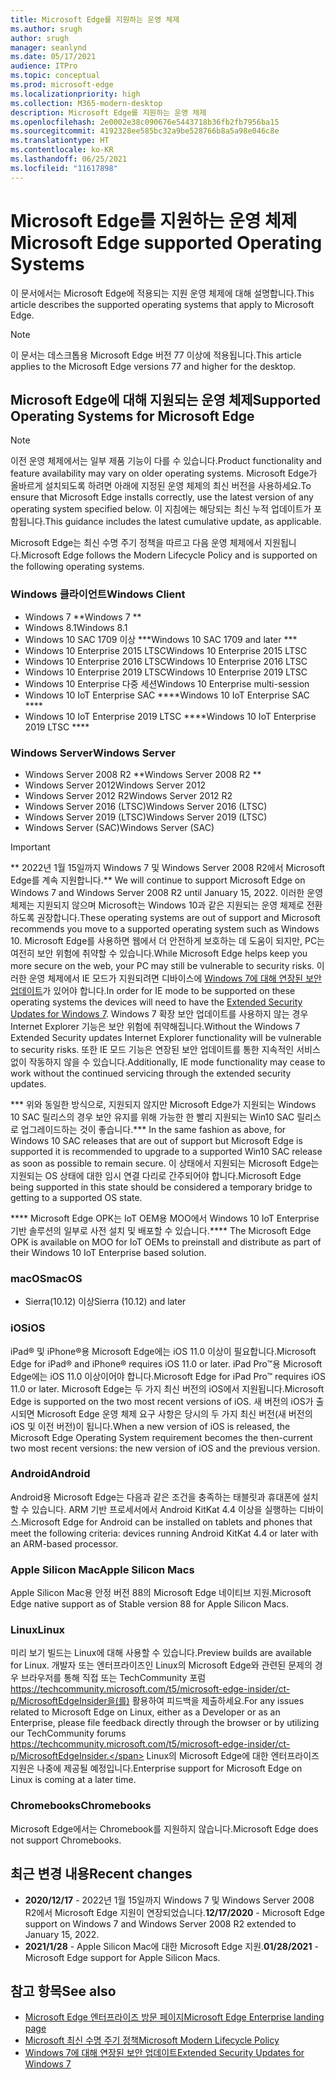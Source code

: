 ```yaml
---
title: Microsoft Edge를 지원하는 운영 체제
ms.author: srugh
author: srugh
manager: seanlynd
ms.date: 05/17/2021
audience: ITPro
ms.topic: conceptual
ms.prod: microsoft-edge
ms.localizationpriority: high
ms.collection: M365-modern-desktop
description: Microsoft Edge를 지원하는 운영 체제
ms.openlocfilehash: 2e0002e38c090676e5443718b36fb2fb7956ba15
ms.sourcegitcommit: 4192328ee585bc32a9be528766b8a5a98e046c8e
ms.translationtype: HT
ms.contentlocale: ko-KR
ms.lasthandoff: 06/25/2021
ms.locfileid: "11617898"
---
```

# <a name="microsoft-edge-supported-operating-systems"></a><span data-ttu-id="765dd-103">Microsoft Edge를 지원하는 운영 체제</span><span class="sxs-lookup"><span data-stu-id="765dd-103">Microsoft Edge supported Operating Systems</span></span>

<span data-ttu-id="765dd-104">이 문서에서는 Microsoft Edge에 적용되는 지원 운영 체제에 대해 설명합니다.</span><span class="sxs-lookup"><span data-stu-id="765dd-104">This article describes the supported operating systems that apply to Microsoft Edge.</span></span>

> [!NOTE]
> <span data-ttu-id="765dd-105">이 문서는 데스크톱용 Microsoft Edge 버전 77 이상에 적용됩니다.</span><span class="sxs-lookup"><span data-stu-id="765dd-105">This article applies to the Microsoft Edge versions 77 and higher for the desktop.</span></span>

## <a name="supported-operating-systems-for-microsoft-edge"></a><span data-ttu-id="765dd-106">Microsoft Edge에 대해 지원되는 운영 체제</span><span class="sxs-lookup"><span data-stu-id="765dd-106">Supported Operating Systems for Microsoft Edge</span></span>

> [!NOTE]
> <span data-ttu-id="765dd-107">이전 운영 체제에서는 일부 제품 기능이 다를 수 있습니다.</span><span class="sxs-lookup"><span data-stu-id="765dd-107">Product functionality and feature availability may vary on older operating systems.</span></span> <span data-ttu-id="765dd-108">Microsoft Edge가 올바르게 설치되도록 하려면 아래에 지정된 운영 체제의 최신 버전을 사용하세요.</span><span class="sxs-lookup"><span data-stu-id="765dd-108">To ensure that Microsoft Edge installs correctly, use the latest version of any operating system specified below.</span></span> <span data-ttu-id="765dd-109">이 지침에는 해당되는 최신 누적 업데이트가 포함됩니다.</span><span class="sxs-lookup"><span data-stu-id="765dd-109">This guidance includes the latest cumulative update, as applicable.</span></span>


<span data-ttu-id="765dd-110">Microsoft Edge는 최신 수명 주기 정책을 따르고 다음 운영 체제에서 지원됩니다.</span><span class="sxs-lookup"><span data-stu-id="765dd-110">Microsoft Edge follows the Modern Lifecycle Policy and is supported on the following operating systems.</span></span>

### <a name="windows-client"></a><span data-ttu-id="765dd-111">Windows 클라이언트</span><span class="sxs-lookup"><span data-stu-id="765dd-111">Windows Client</span></span>

- <span data-ttu-id="765dd-112">Windows 7 \*\*</span><span class="sxs-lookup"><span data-stu-id="765dd-112">Windows 7 \*\*</span></span>
- <span data-ttu-id="765dd-113">Windows 8.1</span><span class="sxs-lookup"><span data-stu-id="765dd-113">Windows 8.1</span></span>
- <span data-ttu-id="765dd-114">Windows 10 SAC 1709 이상 \*\*\*</span><span class="sxs-lookup"><span data-stu-id="765dd-114">Windows 10 SAC 1709 and later \*\*\*</span></span>
- <span data-ttu-id="765dd-115">Windows 10 Enterprise 2015 LTSC</span><span class="sxs-lookup"><span data-stu-id="765dd-115">Windows 10 Enterprise 2015 LTSC</span></span>
- <span data-ttu-id="765dd-116">Windows 10 Enterprise 2016 LTSC</span><span class="sxs-lookup"><span data-stu-id="765dd-116">Windows 10 Enterprise 2016 LTSC</span></span>
- <span data-ttu-id="765dd-117">Windows 10 Enterprise 2019 LTSC</span><span class="sxs-lookup"><span data-stu-id="765dd-117">Windows 10 Enterprise 2019 LTSC</span></span>
- <span data-ttu-id="765dd-118">Windows 10 Enterprise 다중 세션</span><span class="sxs-lookup"><span data-stu-id="765dd-118">Windows 10 Enterprise multi-session</span></span>
- <span data-ttu-id="765dd-119">Windows 10 IoT Enterprise SAC \*\*\*\*</span><span class="sxs-lookup"><span data-stu-id="765dd-119">Windows 10 IoT Enterprise SAC \*\*\*\*</span></span>
- <span data-ttu-id="765dd-120">Windows 10 IoT Enterprise 2019 LTSC \*\*\*\*</span><span class="sxs-lookup"><span data-stu-id="765dd-120">Windows 10 IoT Enterprise 2019 LTSC \*\*\*\*</span></span>

### <a name="windows-server"></a><span data-ttu-id="765dd-121">Windows Server</span><span class="sxs-lookup"><span data-stu-id="765dd-121">Windows Server</span></span>

- <span data-ttu-id="765dd-122">Windows Server 2008 R2 \*\*</span><span class="sxs-lookup"><span data-stu-id="765dd-122">Windows Server 2008 R2 \*\*</span></span>
- <span data-ttu-id="765dd-123">Windows Server 2012</span><span class="sxs-lookup"><span data-stu-id="765dd-123">Windows Server 2012</span></span>
- <span data-ttu-id="765dd-124">Windows Server 2012 R2</span><span class="sxs-lookup"><span data-stu-id="765dd-124">Windows Server 2012 R2</span></span>
- <span data-ttu-id="765dd-125">Windows Server 2016 (LTSC)</span><span class="sxs-lookup"><span data-stu-id="765dd-125">Windows Server 2016 (LTSC)</span></span>
- <span data-ttu-id="765dd-126">Windows Server 2019 (LTSC)</span><span class="sxs-lookup"><span data-stu-id="765dd-126">Windows Server 2019 (LTSC)</span></span>
- <span data-ttu-id="765dd-127">Windows Server (SAC)</span><span class="sxs-lookup"><span data-stu-id="765dd-127">Windows Server (SAC)</span></span>

> [!IMPORTANT]
> <span data-ttu-id="765dd-128">\*\* 2022년 1월 15일까지 Windows 7 및 Windows Server 2008 R2에서 Microsoft Edge를 계속 지원합니다.</span><span class="sxs-lookup"><span data-stu-id="765dd-128">\*\* We will continue to support Microsoft Edge on Windows 7 and Windows Server 2008 R2 until January 15, 2022.</span></span> <span data-ttu-id="765dd-129">이러한 운영 체제는 지원되지 않으며 Microsoft는 Windows 10과 같은 지원되는 운영 체제로 전환하도록 권장합니다.</span><span class="sxs-lookup"><span data-stu-id="765dd-129">These operating systems are out of support and Microsoft recommends you move to a supported operating system such as Windows 10.</span></span> <span data-ttu-id="765dd-130">Microsoft Edge를 사용하면 웹에서 더 안전하게 보호하는 데 도움이 되지만, PC는 여전히 보안 위험에 취약할 수 있습니다.</span><span class="sxs-lookup"><span data-stu-id="765dd-130">While Microsoft Edge helps keep you more secure on the web, your PC may still be vulnerable to security risks.</span></span> <span data-ttu-id="765dd-131">이러한 운영 체제에서 IE 모드가 지원되려면 디바이스에 [Windows 7에 대해 연장된 보안 업데이트](https://support.microsoft.com/help/4527878/faq-about-extended-security-updates-for-windows-7)가 있어야 합니다.</span><span class="sxs-lookup"><span data-stu-id="765dd-131">In order for IE mode to be supported on these operating systems the devices will need to have the [Extended Security Updates for Windows 7](https://support.microsoft.com/help/4527878/faq-about-extended-security-updates-for-windows-7).</span></span> <span data-ttu-id="765dd-132">Windows 7 확장 보안 업데이트를 사용하지 않는 경우 Internet Explorer 기능은 보안 위험에 취약해집니다.</span><span class="sxs-lookup"><span data-stu-id="765dd-132">Without the Windows 7 Extended Security updates Internet Explorer functionality will be vulnerable to security risks.</span></span> <span data-ttu-id="765dd-133">또한 IE 모드 기능은 연장된 보안 업데이트를 통한 지속적인 서비스 없이 작동하지 않을 수 있습니다.</span><span class="sxs-lookup"><span data-stu-id="765dd-133">Additionally, IE mode functionality may cease to work without the continued servicing through the extended security updates.</span></span>  
>
> <span data-ttu-id="765dd-134">\*\*\* 위와 동일한 방식으로, 지원되지 않지만 Microsoft Edge가 지원되는 Windows 10 SAC 릴리스의 경우 보안 유지를 위해 가능한 한 빨리 지원되는 Win10 SAC 릴리스로 업그레이드하는 것이 좋습니다.</span><span class="sxs-lookup"><span data-stu-id="765dd-134">\*\*\* In the same fashion as above, for Windows 10 SAC releases that are out of support but Microsoft Edge is supported it is recommended to upgrade to a supported Win10 SAC release as soon as possible to remain secure.</span></span> <span data-ttu-id="765dd-135">이 상태에서 지원되는 Microsoft Edge는 지원되는 OS 상태에 대한 임시 연결 다리로 간주되어야 합니다.</span><span class="sxs-lookup"><span data-stu-id="765dd-135">Microsoft Edge being supported in this state should be considered a temporary bridge to getting to a supported OS state.</span></span>
>
> <span data-ttu-id="765dd-136">\*\*\*\* Microsoft Edge OPK는 IoT OEM용 MOO에서 Windows 10 IoT Enterprise 기반 솔루션의 일부로 사전 설치 및 배포할 수 있습니다.</span><span class="sxs-lookup"><span data-stu-id="765dd-136">\*\*\*\* The Microsoft Edge OPK is available on MOO for IoT OEMs to preinstall and distribute as part of their Windows 10 IoT Enterprise based solution.</span></span>

### <a name="macos"></a><span data-ttu-id="765dd-137">macOS</span><span class="sxs-lookup"><span data-stu-id="765dd-137">macOS</span></span>

- <span data-ttu-id="765dd-138">Sierra(10.12) 이상</span><span class="sxs-lookup"><span data-stu-id="765dd-138">Sierra (10.12) and later</span></span>

### <a name="ios"></a><span data-ttu-id="765dd-139">iOS</span><span class="sxs-lookup"><span data-stu-id="765dd-139">iOS</span></span>

<span data-ttu-id="765dd-140">iPad&reg; 및 iPhone&reg;용 Microsoft Edge에는 iOS 11.0 이상이 필요합니다.</span><span class="sxs-lookup"><span data-stu-id="765dd-140">Microsoft Edge for iPad&reg; and iPhone&reg; requires iOS 11.0 or later.</span></span> <span data-ttu-id="765dd-141">iPad Pro&trade;용 Microsoft Edge에는 iOS 11.0 이상이어야 합니다.</span><span class="sxs-lookup"><span data-stu-id="765dd-141">Microsoft Edge for iPad Pro&trade; requires iOS 11.0 or later.</span></span> <span data-ttu-id="765dd-142">Microsoft Edge는 두 가지 최신 버전의 iOS에서 지원됩니다.</span><span class="sxs-lookup"><span data-stu-id="765dd-142">Microsoft Edge is supported on the two most recent versions of iOS.</span></span> <span data-ttu-id="765dd-143">새 버전의 iOS가 출시되면 Microsoft Edge 운영 체제 요구 사항은 당시의 두 가지 최신 버전(새 버전의 iOS 및 이전 버전)이 됩니다.</span><span class="sxs-lookup"><span data-stu-id="765dd-143">When a new version of iOS is released, the Microsoft Edge Operating System requirement becomes the then-current two most recent versions: the new version of iOS and the previous version.</span></span>

### <a name="android"></a><span data-ttu-id="765dd-144">Android</span><span class="sxs-lookup"><span data-stu-id="765dd-144">Android</span></span>

<span data-ttu-id="765dd-145">Android용 Microsoft Edge는 다음과 같은 조건을 충족하는 태블릿과 휴대폰에 설치할 수 있습니다. ARM 기반 프로세서에서 Android KitKat 4.4 이상을 실행하는 디바이스.</span><span class="sxs-lookup"><span data-stu-id="765dd-145">Microsoft Edge for Android can be installed on tablets and phones that meet the following criteria: devices running Android KitKat 4.4 or later with an ARM-based processor.</span></span>

### <a name="apple-silicon-macs"></a><span data-ttu-id="765dd-146">Apple Silicon Mac</span><span class="sxs-lookup"><span data-stu-id="765dd-146">Apple Silicon Macs</span></span>

<span data-ttu-id="765dd-147">Apple Silicon Mac용 안정 버전 88의 Microsoft Edge 네이티브 지원.</span><span class="sxs-lookup"><span data-stu-id="765dd-147">Microsoft Edge native support as of Stable version 88 for Apple Silicon Macs.</span></span>

### <a name="linux"></a><span data-ttu-id="765dd-148">Linux</span><span class="sxs-lookup"><span data-stu-id="765dd-148">Linux</span></span>

<span data-ttu-id="765dd-149">미리 보기 빌드는 Linux에 대해 사용할 수 있습니다.</span><span class="sxs-lookup"><span data-stu-id="765dd-149">Preview builds are available for Linux.</span></span> <span data-ttu-id="765dd-150">개발자 또는 엔터프라이즈인 Linux의 Microsoft Edge와 관련된 문제의 경우 브라우저를 통해 직접 또는 TechCommunity 포럼 https://techcommunity.microsoft.com/t5/microsoft-edge-insider/ct-p/MicrosoftEdgeInsider을(를) 활용하여 피드백을 제출하세요.</span><span class="sxs-lookup"><span data-stu-id="765dd-150">For any issues related to Microsoft Edge on Linux, either as a Developer or as an Enterprise, please file feedback directly through the browser or by utilizing our TechCommunity forums https://techcommunity.microsoft.com/t5/microsoft-edge-insider/ct-p/MicrosoftEdgeInsider.</span></span> <span data-ttu-id="765dd-151">Linux의 Microsoft Edge에 대한 엔터프라이즈 지원은 나중에 제공될 예정입니다.</span><span class="sxs-lookup"><span data-stu-id="765dd-151">Enterprise support for Microsoft Edge on Linux is coming at a later time.</span></span>

### <a name="chromebooks"></a><span data-ttu-id="765dd-152">Chromebooks</span><span class="sxs-lookup"><span data-stu-id="765dd-152">Chromebooks</span></span>

<span data-ttu-id="765dd-153">Microsoft Edge에서는 Chromebook를 지원하지 않습니다.</span><span class="sxs-lookup"><span data-stu-id="765dd-153">Microsoft Edge does not support Chromebooks.</span></span>

## <a name="recent-changes"></a><span data-ttu-id="765dd-154">최근 변경 내용</span><span class="sxs-lookup"><span data-stu-id="765dd-154">Recent changes</span></span>

- <span data-ttu-id="765dd-155">**2020/12/17** - 2022년 1월 15일까지 Windows 7 및 Windows Server 2008 R2에서 Microsoft Edge 지원이 연장되었습니다.</span><span class="sxs-lookup"><span data-stu-id="765dd-155">**12/17/2020** - Microsoft Edge support on Windows 7 and Windows Server 2008 R2 extended to January 15, 2022.</span></span>
- <span data-ttu-id="765dd-156">**2021/1/28** - Apple Silicon Mac에 대한 Microsoft Edge 지원.</span><span class="sxs-lookup"><span data-stu-id="765dd-156">**01/28/2021** - Microsoft Edge support for Apple Silicon Macs.</span></span>

## <a name="see-also"></a><span data-ttu-id="765dd-157">참고 항목</span><span class="sxs-lookup"><span data-stu-id="765dd-157">See also</span></span>

- [<span data-ttu-id="765dd-158">Microsoft Edge 엔터프라이즈 방문 페이지</span><span class="sxs-lookup"><span data-stu-id="765dd-158">Microsoft Edge Enterprise landing page</span></span>](https://aka.ms/EdgeEnterprise)
- [<span data-ttu-id="765dd-159">Microsoft 최신 수명 주기 정책</span><span class="sxs-lookup"><span data-stu-id="765dd-159">Microsoft Modern Lifecycle Policy</span></span>](https://support.microsoft.com/help/30881/modern-lifecycle-policy)
- [<span data-ttu-id="765dd-160">Windows 7에 대해 연장된 보안 업데이트</span><span class="sxs-lookup"><span data-stu-id="765dd-160">Extended Security Updates for Windows 7</span></span>](https://support.microsoft.com/help/4527878/faq-about-extended-security-updates-for-windows-7)
